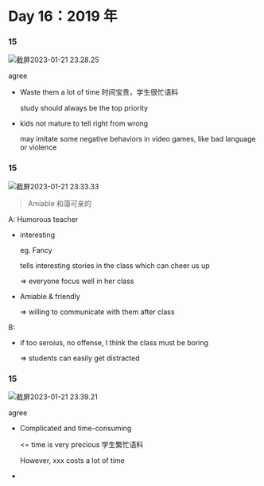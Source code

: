 # Day 16：2019 年

### 15

![截屏2023-01-21 23.28.25](https://xingqiu-tuchuang-1256524210.cos.ap-shanghai.myqcloud.com/3978/%E6%88%AA%E5%B1%8F2023-01-21%2023.28.25.png)

agree

- Waste them a lot of time 时间宝贵，学生很忙语料

  study should always be the top priority

- kids not mature to tell right from wrong

  may imitate some negative behaviors in video games, like bad language or violence

### 15

![截屏2023-01-21 23.33.33](https://xingqiu-tuchuang-1256524210.cos.ap-shanghai.myqcloud.com/3978/%E6%88%AA%E5%B1%8F2023-01-21%2023.33.33.png)

> Amiable 和蔼可亲的

A: Humorous teacher

- interesting

  eg. Fancy

  tells interesting stories in the class which can cheer us up

  => everyone focus well in her class

- Amiable & friendly

  => willing to communicate with them after class

B:

- if too seroius, no offense, I think the class must be boring

  => students can easily get distracted

### 15

![截屏2023-01-21 23.39.21](https://xingqiu-tuchuang-1256524210.cos.ap-shanghai.myqcloud.com/3978/%E6%88%AA%E5%B1%8F2023-01-21%2023.39.21.png)

agree

- Complicated and time-consuming

  <= time is very precious 学生繁忙语料

  However, xxx costs a lot of time

-
